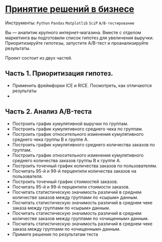 # [Принятие решений в бизнесе](https://github.com/Igaime/Practicum/blob/main/09.%20%D0%9F%D1%80%D0%B8%D0%BD%D1%8F%D1%82%D0%B8%D0%B5%20%D1%80%D0%B5%D1%88%D0%B5%D0%BD%D0%B8%D0%B9%20%D0%B2%20%D0%B1%D0%B8%D0%B7%D0%BD%D0%B5%D1%81%D0%B5/%D0%9F%D1%80%D0%B8%D0%BD%D1%8F%D1%82%D0%B8%D0%B5%20%D1%80%D0%B5%D1%88%D0%B5%D0%BD%D0%B8%D0%B8%CC%86%20%D0%B2%20%D0%B1%D0%B8%D0%B7%D0%BD%D0%B5%D1%81%D0%B5.ipynb)

Инструменты: `Python` `Pandas` `Matplotlib` `SciP` `A/B-тестирование` 

Вы — аналитик крупного интернет-магазина. Вместе с отделом маркетинга вы подготовили список гипотез для увеличения выручки.
Приоритизируйте гипотезы, запустите A/B-тест и проанализируйте результаты. 

Проект состоит из двух частей.

## Часть 1. Приоритизация гипотез.

- Применить фреймфорки ICE и RICE. Посмотреть, как отличаются результаты
- 
## Часть 2. Анализ A/B-теста

- Построить график кумулятивной выручки по группам.
- Построить график кумулятивного среднего чека по группам.
- Построить график относительного изменения кумулятивного среднего чека группы B к группе A.
- Построить график кумулятивного среднего количества заказов по группам.
- Построить график относительного изменения кумулятивного среднего количества заказов группы B к группе A.
- Построить точечный график количества заказов по пользователям.
- Посчитать 95-й и 99-й перцентили количества заказов на пользователя.
- Построить точечный график стоимостей заказов.
- Посчитать 95-й и 99-й перцентили стоимости заказов.
- Посчитать статистическую значимость различий в среднем количестве заказов между группами по «сырым» данным.
- Посчитать статистическую значимость различий в среднем чеке заказа между группами по «сырым» данным.
- Посчитать статистическую значимость различий в среднем количестве заказов между группами по «очищенным» данным.
- Посчитать статистическую значимость различий в среднем чеке заказа между группами по «очищенным» данным.
- Примите решение по результатам теста
